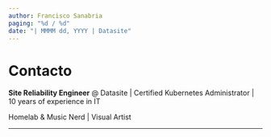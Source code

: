 ```yaml
---
author: Francisco Sanabria
paging: "%d / %d"
date: "| MMMM dd, YYYY | Datasite"
---
```


# Contacto

**Site Reliability Engineer** @ Datasite | Certified Kubernetes Administrator | 10 years of experience in IT

Homelab & Music Nerd | Visual Artist

---